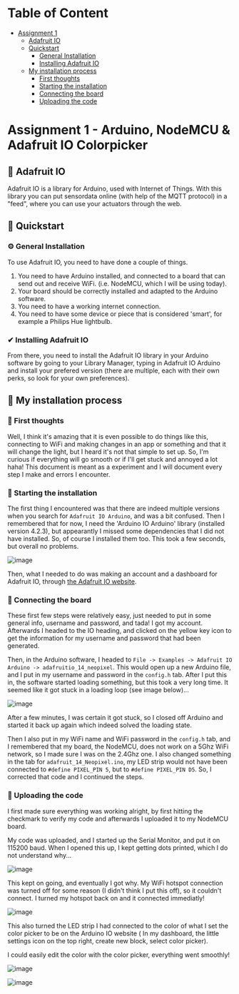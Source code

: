 # Table of Content

* [Assignment 1](https://github.com/YaraPrins/iot#assignment-1---arduino-nodemcu--adafruit-io-colorpicker)
  * [Adafruit IO](https://github.com/YaraPrins/iot#-adafruit-io)
  * [Quickstart](https://github.com/YaraPrins/iot#-quickstart)
    * [General Installation](https://github.com/YaraPrins/iot#-general-installation)
    * [Installing Adafruit IO](https://github.com/YaraPrins/iot#-installing-adafruit-io)
  * [My installation process](https://github.com/YaraPrins/iot#-my-installation-process)
    * [First thoughts](https://github.com/YaraPrins/iot#-first-thoughts)
    * [Starting the installation](https://github.com/YaraPrins/iot#-starting-the-installation)
    * [Connecting the board](https://github.com/YaraPrins/iot#-connecting-the-board)
    * [Uploading the code](https://github.com/YaraPrins/iot#-uploading-the-code)

# Assignment 1 - Arduino, NodeMCU & Adafruit IO Colorpicker

## 🍉 Adafruit IO
Adafruit IO is a library for Arduino, used with Internet of Things. With this library you can put sensordata online (with help of the MQTT protocol) in a "feed", where you can use your actuators through the web.

## 📔 Quickstart

### ⚙ General Installation
To use Adafruit IO, you need to have done a couple of things.

1. You need to have Arduino installed, and connected to a board that can send out and receive WiFi. (i.e. NodeMCU, which I will be using today).
2. Your board should be correctly installed and adapted to the Arduino software.
3. You need to have a working internet connection.
4. You need to have some device or piece that is considered 'smart', for example a Philips Hue lightbulb.

### ✔ Installing Adafruit IO
From there, you need to install the Adafruit IO library in your Arduino software by going to your Library Manager, typing in Adafruit IO Arduino and install your prefered version (there are multiple, each with their own perks, so look for your own preferences).

## 🙋 My installation process

### 💭 First thoughts
Well, I think it's amazing that it is even possible to do things like this, connecting to WiFi and making changes in an app or something and that it will change the light, but I heard it's not that simple to set up. So, I'm curious if everything will go smooth or if I'll get stuck and annoyed a lot haha!
This document is meant as a experiment and I will document every step I make and errors I encounter. 

### 💯 Starting the installation
The first thing I encountered was that there are indeed multiple versions when you search for `Adafruit IO Arduino`, and was a bit confused. Then I remembered that for now, I need the 'Arduino IO Arduino' library (installed version 4.2.3), but appearantly I missed some dependencies that I did not have installed. So, of course I installed them too. This took a few seconds, but overall no problems.

![image](https://user-images.githubusercontent.com/27287809/194360253-2961a816-d477-4cdf-abbb-8b74e4ae0910.png)

Then, what I needed to do was making an account and a dashboard for Adafruit IO, through [the Adafruit IO website](https://io.adafruit.com/).

### 🔌 Connecting the board

These first few steps were relatively easy, just needed to put in some general info, username and password, and tada! I got my account. Afterwards I headed to the IO heading, and clicked on the yellow key icon to get the information for my username and password that had been generated. 

Then, in the Arduino software, I headed to `File -> Examples -> Adafruit IO Arduino -> adafruitio_14_neopixel`. This would open up a new Arduino file, and I put in my username and password in the `config.h` tab.
After I put this in, the software started loading something, but this took a very long time. It seemed like it got stuck in a loading loop (see image below)...

![image](https://user-images.githubusercontent.com/27287809/194363778-35f60e22-57d1-4182-8580-c1f1443206ec.png)

After a few minutes, I was certain it got stuck, so I closed off Arduino and started it back up again which indeed solved the loading state.

Then I also put in my WiFi name and WiFi password in the `config.h` tab, and I remembered that my board, the NodeMCU, does not work on a 5Ghz WiFi network, so I made sure I was on the 2.4Ghz one.
I also changed something in the tab for `adafruit_14_Neopixel.ino`, my LED strip would not have been connected to `#define PIXEL_PIN 5`, but to `#define PIXEL_PIN D5`. So, I corrected that code and I continued the steps.

### 💾 Uploading the code
I first made sure everything was working alright, by first hitting the checkmark to verify my code and afterwards I uploaded it to my NodeMCU board.

My code was uploaded, and I started up the Serial Monitor, and put it on 115200 baud. When I opened this up, I kept getting dots printed, which I do not understand why...

![image](https://user-images.githubusercontent.com/27287809/194366731-4829c426-ca40-4de0-85c8-999f56688f31.png)

This kept on going, and eventually I got why. My WiFi hotspot connection was turned off for some reason (I didn't think I put this off), so it couldn't connect. I turned my hotspot back on and it connected immediatly!

![image](https://user-images.githubusercontent.com/27287809/194367331-174ec7d2-29da-4704-acb8-48d5f6d55070.png)

This also turned the LED strip I had connected to the color of what I set the color picker to be on the Arduino IO website ( In my dashboard, the little settings icon on the top right, create new block, select color picker).

I could easily edit the color with the color picker, everything went smoothly!

![image](https://user-images.githubusercontent.com/27287809/194368530-df1ba421-dbe4-4581-92c4-a739256ad168.png)

![image](https://user-images.githubusercontent.com/27287809/194368410-c5b7251a-a5ab-4e8a-a092-c58fc611382d.png)




